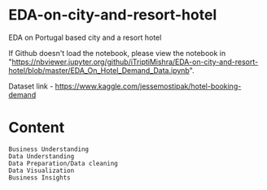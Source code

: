 # EDA-on-city-and-resort-hotel
EDA on Portugal based city and a resort hotel


If Github doesn't load the notebook, please view the notebook in "https://nbviewer.jupyter.org/github/iTriptiMishra/EDA-on-city-and-resort-hotel/blob/master/EDA_On_Hotel_Demand_Data.ipynb".

Dataset link - https://www.kaggle.com/jessemostipak/hotel-booking-demand


# Content

    Business Understanding
    Data Understanding
    Data Preparation/Data cleaning
    Data Visualization
    Business Insights
